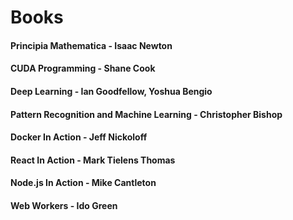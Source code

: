 # Books

#### Principia Mathematica - Isaac Newton
#### CUDA Programming - Shane Cook
#### Deep Learning - Ian Goodfellow, Yoshua Bengio
#### Pattern Recognition and Machine Learning - Christopher Bishop
#### Docker In Action - Jeff Nickoloff
#### React In Action - Mark Tielens Thomas
#### Node.js In Action - Mike Cantleton
#### Web Workers - Ido Green